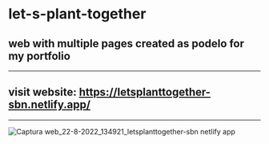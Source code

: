 # let-s-plant-together
web with multiple pages created as podelo for my portfolio
-----------------------------------------------------------------------------------
-----------------------------------------------------------------------------------
visit website: https://letsplanttogether-sbn.netlify.app/
-----------------------------------------------------------------------------------
-----------------------------------------------------------------------------------

![Captura web_22-8-2022_134921_letsplanttogether-sbn netlify app](https://user-images.githubusercontent.com/107477446/185986533-803555eb-14dc-4cf7-8b5f-7d69259b0c25.jpeg)
